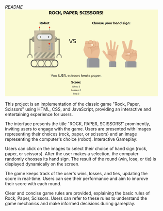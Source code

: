 *README*
![Rock, paper, scissors preview](./Preview.png)

This project is an implementation of the classic game "Rock, Paper, Scissors" using HTML, CSS, and JavaScript, providing an interactive and entertaining experience for users.

The interface presents the title "ROCK, PAPER, SCISSORS!" prominently, inviting users to engage with the game.
Users are presented with images representing their choices (rock, paper, or scissors) and an image representing the computer's choice (robot).
Interactive Gameplay:

Users can click on the images to select their choice of hand sign (rock, paper, or scissors).
After the user makes a selection, the computer randomly chooses its hand sign.
The result of the round (win, lose, or tie) is displayed dynamically on the screen.

The game keeps track of the user's wins, losses, and ties, updating the score in real-time.
Users can see their performance and aim to improve their score with each round.

Clear and concise game rules are provided, explaining the basic rules of Rock, Paper, Scissors.
Users can refer to these rules to understand the game mechanics and make informed decisions during gameplay.
